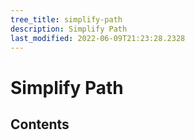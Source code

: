 ```yaml
---
tree_title: simplify-path
description: Simplify Path
last_modified: 2022-06-09T21:23:28.2328
---
```


# Simplify Path

## Contents
